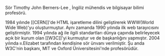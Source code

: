 Sör Timothy John Berners-Lee , İngiliz mühendis ve bilgisayar bilimi profesörü.

1984 yılınde [[CERN]]'de HTML işaretleme dilini geliştirerek WWW(World Wide Web)'yu oluşturmuştur. Aynı zamanda 1990 yılında ilk web tarayıcısını geliştirmiştir. 1994 yılında ağ ile ilgili standartları dünya çapında belirleyecek açık bir kurum olan [[W3C]]'yi kurmuştur ve de başkanlığını yapmıştır. 2004 yılında ıı.Elizabet tarafından kendisine sör ünvanı verilmiştir. Şu anda W3C'nin başkanı, MIT ve Oxford Üniversitesini'nde profesörüdür.
